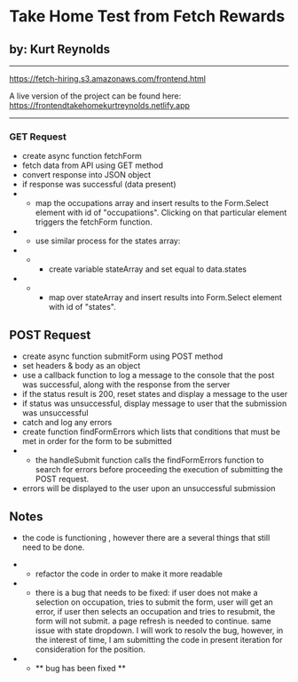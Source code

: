 # Take Home Test from Fetch Rewards

## by: Kurt Reynolds

---

https://fetch-hiring.s3.amazonaws.com/frontend.html

A live version of the project can be found here: https://frontendtakehomekurtreynolds.netlify.app

---

### GET Request

- create async function fetchForm
- fetch data from API using GET method
- convert response into JSON object
- if response was successful (data present)
- - map the occupations array and insert results to the Form.Select element with id of "occupatiions". Clicking on that particular element triggers the fetchForm function.
- - use similar process for the states array:
- - - create variable stateArray and set equal to data.states
- - - map over stateArray and insert results into Form.Select element with id of "states".

## POST Request

- create async function submitForm using POST method
- set headers & body as an object
- use a callback function to log a message to the console that the post was successful, along with the response from the server
- if the status result is 200, reset states and display a message to the user
- if status was unsuccessful, display message to user that the submission was unsuccessful
- catch and log any errors
- create function findFormErrors which lists that conditions that must be met in order for the form to be submitted
- - the handleSubmit function calls the findFormErrors function to search for errors before proceeding the execution of submitting the POST request.
- errors will be displayed to the user upon an unsuccessful submission

## Notes

- the code is functioning , however there are a several things that still need to be done.
- - refactor the code in order to make it more readable
- - there is a bug that needs to be fixed: if user does not make a selection on occupation, tries to submit the form, user will get an error, if user then selects an occupation and tries to resubmit, the form will not submit. a page refresh is needed to continue. same issue with state dropdown. I will work to resolv the bug, however, in the interest of time, I am submitting the code in present iteration for consideration for the position.

- - ** bug has been fixed **
